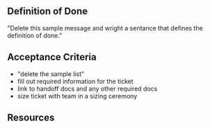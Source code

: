 <!--- Provide 1 Sentance Definition of Done -->
## Definition of Done
"Delete this sample message and wright a sentance that defines the definition of done."

<!--- Provide List of Acceptance Criteria-->
## Acceptance Criteria
- "delete the sample list"
- fill out required information for the ticket
- link to handoff docs and any other required docs
- size ticket with team in a sizing ceremony

<!-- Provide Link to Hand Off Doc (e.g., epic, specification, design docs) -->
## Resources


<!-- Provide Ticket Size/Weight in T-Shirt Size
    S = 2
    M = 3
    L = 5
    XL = 8
    XXL = 13 (consider making braking down into smaller parts)
 -->

